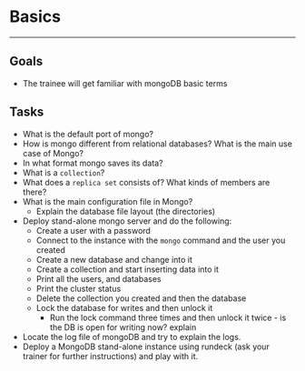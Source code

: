 # Basics
---
## Goals

- The trainee will get familiar with mongoDB basic terms

## Tasks

* What is the default port of mongo?
* How is mongo different from relational databases? What is the main use case of Mongo?
* In what format mongo saves its data?
* What is a `collection`?
* What does a `replica set` consists of? What kinds of members are there?
* What is the main configuration file in Mongo? 
  * Explain the database file layout (the directories)
* Deploy stand-alone mongo server and do the following:
  * Create a user with a password
  * Connect to the instance with the `mongo` command and the user you created
  * Create a new database and change into it
  * Create a collection and start inserting data into it
  * Print all the users, and databases
  * Print the cluster status
  * Delete the collection you created and then the database
  * Lock the database for writes and then unlock it
    * Run the lock command three times and then unlock it twice - is the DB is open for writing now? explain
* Locate the log file of mongoDB and try to explain the logs.
* Deploy a MongoDB stand-alone instance using rundeck (ask your trainer for further instructions) and play with it.  

